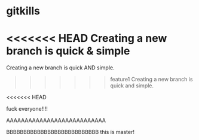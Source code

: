 # gitkills
<<<<<<< HEAD
Creating a new branch is quick & simple
=======
Creating a new branch is quick AND simple.
>>>>>>> feature1
Creating a new branch is quick and simple.

<<<<<<< HEAD

fuck everyone!!!!


AAAAAAAAAAAAAAAAAAAAAAAAAAA


BBBBBBBBBBBBBBBBBBBBBBBBBBB
this is master!

